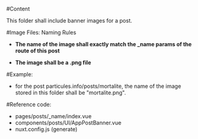 #Content

This folder shall include banner images for a post.

#Image Files: Naming Rules

- **The name of the image shall exactly match the \_name params of the route of this post**

- **The image shall be a .png file**

#Example:

- for the post particules.info/posts/mortalite, the name of the image stored in this folder shall be "mortalite.png".

#Reference code:

- pages/posts/\_name/index.vue
- components/posts/UI/AppPostBanner.vue
- nuxt.config.js (generate)
